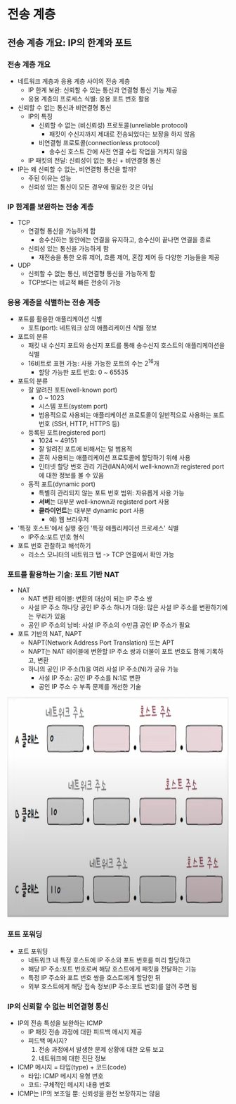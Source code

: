 # 전송 계층
## 전송 계층 개요: IP의 한계와 포트
### 전송 계층 개요
- 네트워크 계층과 응용 계층 사이의 전송 계층
    - IP 한계 보완: 신뢰할 수 있는 통신과 연결형 통신 기능 제공
    - 응용 계층의 프로세스 식별: 응용 포트 번호 활용
- 신뢰할 수 없는 통신과 비연결형 통신
    - IP의 특징
        - 신뢰할 수 없는 (비신뢰성) 프로토콜(unreliable protocol)
            - 패킷이 수신지까지 제대로 전송되었다는 보장을 하지 않음
        - 비연결형 프로토콜(connectionless protocol)
            - 송수신 호스트 간에 사전 연결 수립 작업을 거치지 않음
    - IP 패킷의 전달: 신뢰성이 없는 통신 + 비연결형 통신
- IP는 왜 신뢰할 수 없는, 비연결형 통신을 할까?
    - 주된 이유는 성능
    - 신뢰성 있는 통신이 모든 경우에 필요한 것은 아님

### IP 한계를 보완하는 전송 계층
- TCP
    - 연결형 통신을 가능하게 함
        - 송수신하는 동안에는 연결을 유지하고, 송수신이 끝나면 연결을 종료
    - 신뢰성 있는 통신을 가능하게 함
        - 재전송을 통한 오류 제어, 흐름 제어, 혼잡 제어 등 다양한 기능들을 제공
- UDP
    - 신뢰할 수 없는 통신, 비연결형 통신을 가능하게 함
    - TCP보다는 비교적 빠른 전송이 가능

### 응용 계층을 식별하는 전송 계층
- 포트를 활용한 애플리케이션 식별
    - 포트(port): 네트워크 상의 애플리케이션 식별 정보
- 포트의 분류
    - 패킷 내 수신지 포트와 송신지 포트를 통해 송수신지 호스트의 애플리케이션을 식별
    - 16비트로 표현 가능: 사용 가능한 포트의 수는 $2^{16}$개
        - 할당 가능한 포트 번호: 0 ~ 65535
- 포트의 분류
    - 잘 알려진 포트(well-known port)
        - 0 ~ 1023
        - 시스템 포트(system port)
        - 범용적으로 사용되는 애플리케이션 프로토콜이 일반적으로 사용하는 포트 번호 (SSH, HTTP, HTTPS 등)
    - 등록된 포트(registered port)
        - 1024 ~ 49151
        - 잘 알려진 포트에 비해서는 덜 범용적
        - 흔히 사용되는 애플리케이션 프로토콜에 할당하기 위해 사용
        - 인터넷 할당 번호 관리 기관(IANA)에서 well-known과 registered port에 대한 정보를 볼 수 있음
    - 동적 포트(dynamic port)
        - 특별히 관리되지 않는 포트 번호 범위: 자유롭게 사용 가능
        - **서버**는 대부분 well-known과 registerd port 사용
        - **클라이언트**는 대부분 dynamic port 사용
            - 예) 웹 브라우저
- '특정 호스트'에서 실행 중인 '특정 애플리케이션 프로세스' 식별
    - IP주소:포트 번호 형식
- 포트 번호 관찰하고 해석하기
    - 리소스 모니터의 네트워크 탭 -> TCP 연결에서 확인 가능
### 포트를 활용하는 기술: 포트 기반 NAT
- NAT
    - NAT 변환 테이블: 변환의 대상이 되는 IP 주소 쌍
    - 사설 IP 주소 하나당 공인 IP 주소 하나가 대응: 많은 사설 IP 주소를 변환하기에는 무리가 있음
    - 공인 IP 주소의 낭비: 사설 IP 주소의 수만큼 공인 IP 주소가 필요
- 포트 기반의 NAT, NAPT
    - NAPT(Network Address Port Translation) 또는 APT
    - NAPT는 NAT 테이블에 변환할 IP 주소 쌍과 더불이 포트 번호도 함께 기록하고, 변환
    - 하나의 공인 IP 주소(1)을 여러 사설 IP 주소(N)가 공유 가능
        - 사설 IP 주소: 공인 IP 주소를 N:1로 변환
        - 공인 IP 주소 수 부족 문제를 개선한 기술  

<img src = "https://github.com/eomhs/TIL/blob/main/figures/IP%20Class.png" width="800" height="500"/> 

### 포트 포워딩
- 포트 포워딩
    - 네트워크 내 특정 호스트에 IP 주소와 포트 번호를 미리 할당하고
    - 해당 IP 주소:포트 번호로써 해당 호스트에게 패킷을 전달하는 기능
    - 특정 IP 주소와 포트 번호 쌍을 호스트에게 할당한 뒤
    - 외부 호스트에게 해당 접속 정보(IP 주소:포트 번호)를 알려 주면 됨

### IP의 신뢰할 수 없는 비연결형 통신
- IP의 전송 특성을 보완하는 ICMP
    - IP 패킷 전송 과정에 대한 피드백 메시지 제공
    - 피드백 메시지?
        1. 전송 과정에서 발생한 문제 상황에 대한 오류 보고
        2. 네트워크에 대한 진단 정보
- ICMP 메시지 = 타입(type) + 코드(code)
    - 타입: ICMP 메시지 유형 번호
    - 코드: 구체적인 메시지 내용 번호
- ICMP는 IP의 보조일 뿐: 신뢰성을 완전 보장하지는 않음
